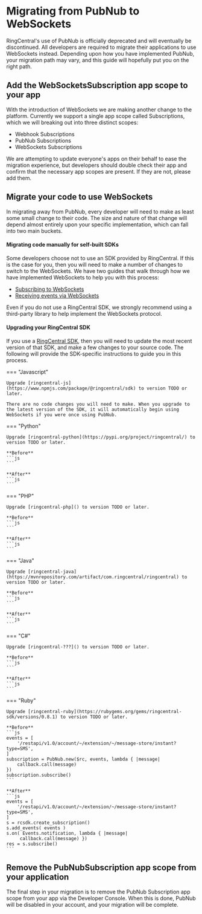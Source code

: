 # Migrating from PubNub to WebSockets

RingCentral's use of PubNub is officially deprecated and will eventually be discontinued. All developers are required to migrate their applications to use WebSockets instead. Depending upon how you have implemented PubNub, your migration path may vary, and this guide will hopefully put you on the right path. 

## Add the WebSocketsSubscription app scope to your app

With the introduction of WebSockets we are making another change to the platform. Currently we support a single app scope called Subscriptions, which we will breaking out into three distinct scopes:

* Webhook Subscriptions
* PubNub Subscriptions
* WebSockets Subscriptions

We are attempting to update everyone's apps on their behalf to ease the migration experience, but developers should double check their app and confirm that the necessary app scopes are present. If they are not, please add them. 

## Migrate your code to use WebSockets

In migrating away from PubNub, every developer will need to make as least some small change to their code. The size and nature of that change will depend almost entirely upon your specific implementation, which can fall into two main buckets.

#### Migrating code manually for self-built SDKs

Some developers choose not to use an SDK provided by RingCentral. If this is the case for you, then you will need to make a number of changes to switch to the WebSockets. We have two guides that walk through how we have implemented WebSockets to help you with this process:

* [Subscribing to WebSockets](../subscribing/)
* [Receiving events via WebSockets](../receiving/)

Even if you do not use a RingCentral SDK, we strongly recommend using a third-party library to help implement the WebSockets protocol.

#### Upgrading your RingCentral SDK

If you use a [RingCentral SDK](../../sdks/), then you will need to update the most recent version of that SDK, and make a few changes to your source code. The following will provide the SDK-specific instructions to guide you in this process. 

=== "Javascript"

    Upgrade [ringcentral-js](https://www.npmjs.com/package/@ringcentral/sdk) to version TODO or later.
	
    There are no code changes you will need to make. When you upgrade to the latest version of the SDK, it will automatically begin using WebSockets if you were once using PubNub. 
	
=== "Python"

    Upgrade [ringcentral-python](https://pypi.org/project/ringcentral/) to version TODO or later.
	
	**Before**
	```js
	```
	
	**After**
	```js
	```

=== "PHP"

    Upgrade [ringcentral-php]() to version TODO or later.
	
	**Before**
	```js
	```
	
	**After**
	```js
	```

=== "Java"

    Upgrade [ringcentral-java](https://mvnrepository.com/artifact/com.ringcentral/ringcentral) to version TODO or later.
	
	**Before**
	```js
	```
	
	**After**
	```js
	```

=== "C#"

    Upgrade [ringcentral-???]() to version TODO or later.
	
	**Before**
	```js
	```
	
	**After**
	```js
	```

=== "Ruby"

    Upgrade [ringcentral-ruby](https://rubygems.org/gems/ringcentral-sdk/versions/0.8.1) to version TODO or later.
	
	**Before**
	```js
    events = [
        '/restapi/v1.0/account/~/extension/~/message-store/instant?type=SMS',
    ]
    subscription = PubNub.new($rc, events, lambda { |message|
        callback.call(message)
    })
    subscription.subscribe()
	```
	
	**After**
	```js
    events = [
        '/restapi/v1.0/account/~/extension/~/message-store/instant?type=SMS',
    ]
    s = rcsdk.create_subscription()
    s.add_events( events )
    s.on( Events.notification, lambda { |message| 
	     callback.call(message) })
    res = s.subscribe()
	```

## Remove the PubNubSubscription app scope from your application

The final step in your migration is to remove the PubNub Subscription app scope from your app via the Developer Console. When this is done, PubNub will be disabled in your account, and your migration will be complete. 
